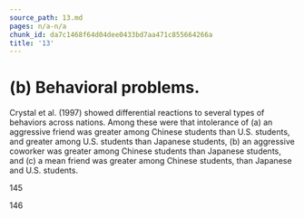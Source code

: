 ```yaml
---
source_path: 13.md
pages: n/a-n/a
chunk_id: da7c1468f64d04dee0433bd7aa471c855664266a
title: '13'
---
```

# (b) Behavioral problems.

Crystal et al. (1997) showed differential reactions to several types of behaviors across nations. Among these were that intolerance of (a) an aggressive friend was greater among Chinese students than U.S. students, and greater among U.S. students than Japanese students, (b) an aggressive coworker was greater among Chinese students than Japanese students, and (c) a mean friend was greater among Chinese students, than Japanese and U.S. students.

145

146

